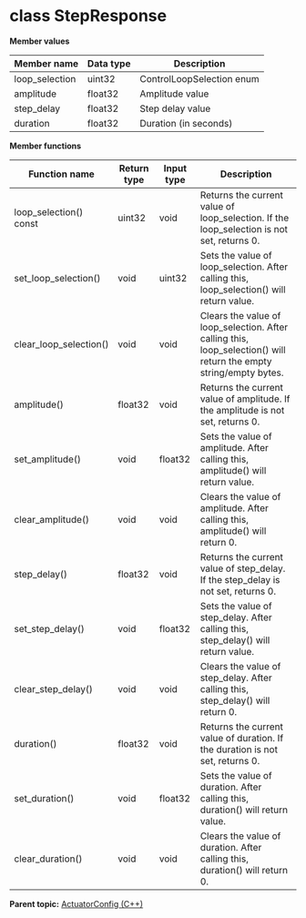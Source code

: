 # class StepResponse

 **Member values** 

|Member name|Data type|Description|
|-----------|---------|-----------|
|loop\_selection|uint32|ControlLoopSelection enum|
|amplitude|float32|Amplitude value|
|step\_delay|float32|Step delay value|
|duration|float32|Duration \(in seconds\)|

 **Member functions** 

|Function name|Return type|Input type|Description|
|-------------|-----------|----------|-----------|
|loop\_selection\(\) const|uint32|void|Returns the current value of loop\_selection. If the loop\_selection is not set, returns 0.|
|set\_loop\_selection\(\)|void|uint32|Sets the value of loop\_selection. After calling this, loop\_selection\(\) will return value.|
|clear\_loop\_selection\(\)|void|void|Clears the value of loop\_selection. After calling this, loop\_selection\(\) will return the empty string/empty bytes.|
|amplitude\(\)|float32|void|Returns the current value of amplitude. If the amplitude is not set, returns 0.|
|set\_amplitude\(\)|void|float32|Sets the value of amplitude. After calling this, amplitude\(\) will return value.|
|clear\_amplitude\(\)|void|void|Clears the value of amplitude. After calling this, amplitude\(\) will return 0.|
|step\_delay\(\)|float32|void|Returns the current value of step\_delay. If the step\_delay is not set, returns 0.|
|set\_step\_delay\(\)|void|float32|Sets the value of step\_delay. After calling this, step\_delay\(\) will return value.|
|clear\_step\_delay\(\)|void|void|Clears the value of step\_delay. After calling this, step\_delay\(\) will return 0.|
|duration\(\)|float32|void|Returns the current value of duration. If the duration is not set, returns 0.|
|set\_duration\(\)|void|float32|Sets the value of duration. After calling this, duration\(\) will return value.|
|clear\_duration\(\)|void|void|Clears the value of duration. After calling this, duration\(\) will return 0.|

**Parent topic:** [ActuatorConfig \(C++\)](../../summary_pages/ActuatorConfig.md)


